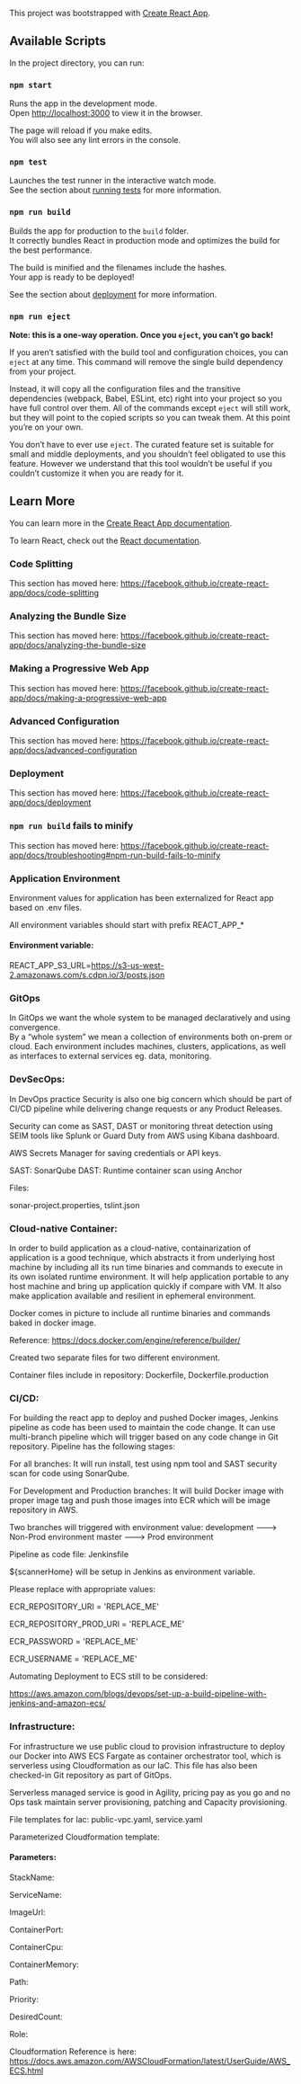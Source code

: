 This project was bootstrapped with [Create React App](https://github.com/facebook/create-react-app).

## Available Scripts

In the project directory, you can run:

### `npm start`

Runs the app in the development mode.<br />
Open [http://localhost:3000](http://localhost:3000) to view it in the browser.

The page will reload if you make edits.<br />
You will also see any lint errors in the console.

### `npm test`

Launches the test runner in the interactive watch mode.<br />
See the section about [running tests](https://facebook.github.io/create-react-app/docs/running-tests) for more information.

### `npm run build`

Builds the app for production to the `build` folder.<br />
It correctly bundles React in production mode and optimizes the build for the best performance.

The build is minified and the filenames include the hashes.<br />
Your app is ready to be deployed!

See the section about [deployment](https://facebook.github.io/create-react-app/docs/deployment) for more information.

### `npm run eject`

**Note: this is a one-way operation. Once you `eject`, you can’t go back!**

If you aren’t satisfied with the build tool and configuration choices, you can `eject` at any time. This command will remove the single build dependency from your project.

Instead, it will copy all the configuration files and the transitive dependencies (webpack, Babel, ESLint, etc) right into your project so you have full control over them. All of the commands except `eject` will still work, but they will point to the copied scripts so you can tweak them. At this point you’re on your own.

You don’t have to ever use `eject`. The curated feature set is suitable for small and middle deployments, and you shouldn’t feel obligated to use this feature. However we understand that this tool wouldn’t be useful if you couldn’t customize it when you are ready for it.

## Learn More

You can learn more in the [Create React App documentation](https://facebook.github.io/create-react-app/docs/getting-started).

To learn React, check out the [React documentation](https://reactjs.org/).

### Code Splitting

This section has moved here: https://facebook.github.io/create-react-app/docs/code-splitting

### Analyzing the Bundle Size

This section has moved here: https://facebook.github.io/create-react-app/docs/analyzing-the-bundle-size

### Making a Progressive Web App

This section has moved here: https://facebook.github.io/create-react-app/docs/making-a-progressive-web-app

### Advanced Configuration

This section has moved here: https://facebook.github.io/create-react-app/docs/advanced-configuration

### Deployment

This section has moved here: https://facebook.github.io/create-react-app/docs/deployment

### `npm run build` fails to minify

This section has moved here: https://facebook.github.io/create-react-app/docs/troubleshooting#npm-run-build-fails-to-minify

### Application Environment

Environment values for application has been externalized for React app based
on .env files.

All environment variables should start with prefix REACT_APP_*

#### Environment variable:

REACT_APP_S3_URL=https://s3-us-west-2.amazonaws.com/s.cdpn.io/3/posts.json 

### GitOps

In GitOps we want the whole system to be managed declaratively and using convergence.  
By a “whole system” we mean a collection of environments both on-prem or cloud. Each environment includes machines, clusters,
applications, as well as interfaces to external services eg. data, monitoring. 

### DevSecOps:

In DevOps practice Security is also one big concern which should be part of CI/CD
pipeline while delivering change requests or any Product Releases.

Security can come as SAST, DAST or monitoring threat detection using SEIM tools like Splunk
or Guard Duty from AWS using Kibana dashboard.

AWS Secrets Manager for saving credentials or API keys.

SAST: SonarQube
DAST: Runtime container scan using Anchor

Files:

sonar-project.properties, 
tslint.json

### Cloud-native Container:

In order to build application as a cloud-native, containarization of application is a good technique,
which abstracts it from underlying host machine by including all its run time binaries and commands to execute
in its own isolated runtime environment. It will help application portable to any host machine and
bring up application quickly if compare with VM. It also make application available and resilient in ephemeral
environment.

Docker comes in picture to include all runtime binaries and commands baked in 
docker image.

Reference: https://docs.docker.com/engine/reference/builder/

Created two separate files for two different environment.

Container files include in repository: Dockerfile, Dockerfile.production

### CI/CD:

For building the react app to deploy and pushed Docker images, Jenkins pipeline as code has been used
to maintain the code change. It can use multi-branch pipeline which will trigger based on any code change in
Git repository. Pipeline has the following stages:

For all branches: It will run install, test using npm tool and SAST security scan for code
using SonarQube.

For Development and Production branches: It will build Docker image with proper image tag
and push those images into ECR which will be image repository in AWS.

Two branches will triggered with environment value:
development ---> Non-Prod environment
master ---> Prod environment

Pipeline as code file: Jenkinsfile

${scannerHome} will be setup in Jenkins as environment variable.

Please replace with appropriate values:

ECR_REPOSITORY_URI = 'REPLACE_ME'

ECR_REPOSITORY_PROD_URI = 'REPLACE_ME'

ECR_PASSWORD = 'REPLACE_ME'

ECR_USERNAME = 'REPLACE_ME'

Automating Deployment to ECS still to be considered:

https://aws.amazon.com/blogs/devops/set-up-a-build-pipeline-with-jenkins-and-amazon-ecs/

### Infrastructure:

For infrastructure we use public cloud to provision infrastructure to deploy our Docker
into AWS ECS Fargate as container orchestrator tool, which is serverless using Cloudformation as our IaC. This file has also been 
checked-in Git repository as part of GitOps.

Serverless managed service is good in Agility, pricing pay as you go and no Ops task maintain
server provisioning, patching and Capacity provisioning.

File templates for Iac: public-vpc.yaml, service.yaml

Parameterized Cloudformation template:

#### Parameters:
  
  StackName:
  
  ServiceName:
 
  ImageUrl:
  
  ContainerPort:
  
  ContainerCpu:
  
  ContainerMemory:
  
  Path:
  
  Priority:
  
  DesiredCount:
  
  Role:

Cloudformation Reference is here: https://docs.aws.amazon.com/AWSCloudFormation/latest/UserGuide/AWS_ECS.html
